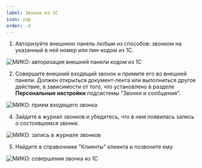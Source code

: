 ```yaml
---
label: Звонок из 1С
icon: zap
order: -4
---
```


1. Авторизуйте внешнюю панель любым из способов: звонком на указанный в ней номер или пин-кодом из 1С.

<img class="miko-shadow img-zoomable"  
    src="/assets/proverka_integracii/prov_int_avt.gif"
    data-original="/assets/proverka_integracii/prov_int_avt.gif"
    srcset="/assets/proverka_integracii/prov_int_avt_prev.gif 1x, /assets/proverka_integracii/prov_int_avt.gif 2x" 
    alt="МИКО: авторизация внешней панели кодом из 1С"
/> 

2. Совершите внешний входящий звонок и примите его во внешней панели. Должен открыться документ-лента или выполниться другое действие, в зависимости от того, что установлено в разделе **Персональные настройки** подсистемы "Звонки и сообщения".

<img class="miko-shadow img-zoomable"  
    src="/assets/proverka_integracii/prov_int_priem_zvonka_.gif"
    data-original="/assets/proverka_integracii/prov_int_priem_zvonka_.gif"
    srcset="/assets/proverka_integracii/prov_int_priem_zvonka_prev.gif 1x, /assets/proverka_integracii/prov_int_priem_zvonka_.gif 2x" 
    alt="МИКО: прием входящего звонка"
/>

4. Зайдите в журнал звонков и убедитесь, что в нем появилась запись о состоявшемся звонке.

<img class="miko-shadow img-zoomable"  
    src="/assets/proverka_integracii/prov_int_zapis_v_jurnale.gif"
    data-original="/assets/proverka_integracii/prov_int_zapis_v_jurnale.gif"
    srcset="/assets/proverka_integracii/prov_int_zapis_v_jurnale_prev.gif 1x, /assets/proverka_integracii/prov_int_zapis_v_jurnale.gif 2x" 
    alt="МИКО: запись в журнале звонков"
/>

5. Найдите в справочнике "Клиенты" клиента и позвоните ему.

<img class="miko-shadow img-zoomable"  
    src="/assets/proverka_integracii/prov_int_zvonok_iz_1c.gif"
    data-original="/assets/proverka_integracii/prov_int_zvonok_iz_1c.gif"
    srcset="/assets/proverka_integracii/prov_int_zvonok_iz_1c_prev.gif 1x, /assets/proverka_integracii/prov_int_zvonok_iz_1c.gif 2x" 
    alt="МИКО: совершения звонка из 1С"
/>